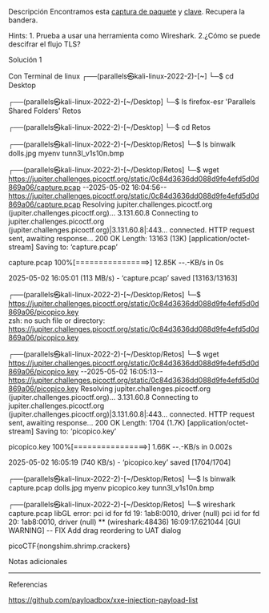 Descripción
Encontramos esta [captura de paquete](https://jupiter.challenges.picoctf.org/static/0c84d3636dd088d9fe4efd5d0d869a06/capture.pcap) y [clave](https://jupiter.challenges.picoctf.org/static/0c84d3636dd088d9fe4efd5d0d869a06/picopico.key). Recupera la bandera.


Hints:
1.⁠ ⁠Prueba a usar una herramienta como Wireshark.
2.¿Cómo se puede descifrar el flujo TLS?

Solución 1

Con Terminal de linux
                                                                             ┌──(parallels㉿kali-linux-2022-2)-[~]
└─$ cd Desktop  
                                                                             
┌──(parallels㉿kali-linux-2022-2)-[~/Desktop]
└─$ ls
 firefox-esr  'Parallels Shared Folders'   Retos
                                                                             
┌──(parallels㉿kali-linux-2022-2)-[~/Desktop]
└─$ cd Retos  
                                                                             
┌──(parallels㉿kali-linux-2022-2)-[~/Desktop/Retos]
└─$ ls
binwalk  dolls.jpg  myenv  tunn3l_v1s10n.bmp
                                                                             
┌──(parallels㉿kali-linux-2022-2)-[~/Desktop/Retos]
└─$ wget https://jupiter.challenges.picoctf.org/static/0c84d3636dd088d9fe4efd5d0d869a06/capture.pcap
--2025-05-02 16:04:56--  https://jupiter.challenges.picoctf.org/static/0c84d3636dd088d9fe4efd5d0d869a06/capture.pcap
Resolving jupiter.challenges.picoctf.org (jupiter.challenges.picoctf.org)... 3.131.60.8
Connecting to jupiter.challenges.picoctf.org (jupiter.challenges.picoctf.org)|3.131.60.8|:443... connected.
HTTP request sent, awaiting response... 200 OK
Length: 13163 (13K) [application/octet-stream]
Saving to: ‘capture.pcap’

capture.pcap        100%[================>]  12.85K  --.-KB/s    in 0s      

2025-05-02 16:05:01 (113 MB/s) - ‘capture.pcap’ saved [13163/13163]

                                                                             
┌──(parallels㉿kali-linux-2022-2)-[~/Desktop/Retos]
└─$ https://jupiter.challenges.picoctf.org/static/0c84d3636dd088d9fe4efd5d0d869a06/picopico.key     
zsh: no such file or directory: https://jupiter.challenges.picoctf.org/static/0c84d3636dd088d9fe4efd5d0d869a06/picopico.key
                                                                             
┌──(parallels㉿kali-linux-2022-2)-[~/Desktop/Retos]
└─$ wget https://jupiter.challenges.picoctf.org/static/0c84d3636dd088d9fe4efd5d0d869a06/picopico.key
--2025-05-02 16:05:13--  https://jupiter.challenges.picoctf.org/static/0c84d3636dd088d9fe4efd5d0d869a06/picopico.key
Resolving jupiter.challenges.picoctf.org (jupiter.challenges.picoctf.org)... 3.131.60.8
Connecting to jupiter.challenges.picoctf.org (jupiter.challenges.picoctf.org)|3.131.60.8|:443... connected.
HTTP request sent, awaiting response... 200 OK
Length: 1704 (1.7K) [application/octet-stream]
Saving to: ‘picopico.key’

picopico.key        100%[================>]   1.66K  --.-KB/s    in 0.002s  

2025-05-02 16:05:19 (740 KB/s) - ‘picopico.key’ saved [1704/1704]

                                                                             
┌──(parallels㉿kali-linux-2022-2)-[~/Desktop/Retos]
└─$ ls
binwalk  capture.pcap  dolls.jpg  myenv  picopico.key  tunn3l_v1s10n.bmp
                                                                             
┌──(parallels㉿kali-linux-2022-2)-[~/Desktop/Retos]
└─$ wireshark capture.pcap 
libGL error: pci id for fd 19: 1ab8:0010, driver (null)
pci id for fd 20: 1ab8:0010, driver (null)
 ** (wireshark:48436) 16:09:17.621044 [GUI WARNING] -- FIX Add drag reordering to UAT dialog



picoCTF{nongshim.shrimp.crackers} 

Notas adicionales

--------------------


Referencias

https://github.com/payloadbox/xxe-injection-payload-list


